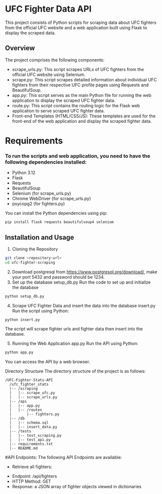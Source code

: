 # UFC Fighter Data API
This project consists of Python scripts for scraping data about UFC fighters from the official UFC website and a web application built using Flask to display the scraped data.

## Overview
The project comprises the following components:

* scrape_urls.py: This script scrapes URLs of UFC fighters from the official UFC website using Selenium.
* scrape.py: This script scrapes detailed information about individual UFC fighters from their respective UFC profile pages using Requests and BeautifulSoup.
* app.py: This script serves as the main Python file for running the web application to display the scraped UFC fighter data.
* route.py: This script contains the routing logic for the Flask web application to serve scraped UFC fighter data.
* Front-end Templates (HTML/CSS/JS): These templates are used for the front-end of the web application and display the scraped fighter data.

# Requirements

### To run the scripts and web application, you need to have the following dependencies installed:

* Python 3.12
* Flask
* Requests
* BeautifulSoup
* Selenium (for scrape_urls.py)
* Chrome WebDriver (for scrape_urls.py)
* psycopg2 (for fighters.py)
  
You can install the Python dependencies using pip:
```bash
pip install flask requests beautifulsoup4 selenium
```

## Installation and Usage
1. Cloning the Repository
```bash
git clone <repository-url>
cd ufc-fighter-scraping
```
2. Download postgresql from https://www.postgresql.org/download/, make your port 5432 and password should be 1234.
3. Set up the database
setup_db.py
Run the code to set up and initialize the database

```bash
python setup_db.py
```

4. Scrape UFC Fighter Data and insert the data into the database
insert.py
Run the script using Python:
```bash
python insert.py
```
The script will scrape fighter urls and fighter data then insert into the database.

5. Running the Web Application
app.py
Run the API using Python:
```bash
python app.py
```
You can access the API by a web browser.

Directory Structure
The directory structure of the project is as follows:

```arduino
/UFC-Fighter-Stats-API
  /ufc_fighter_stats
  |-- /scraping
  |   |-- scrape_ufc.py
  |   |-- scrape_urls.py
  |-- /api
  |   |-- app.py
  |   |-- /routes
  |       |-- fighters.py
  |-- /db
  |   |-- schema.sql
  |   |-- insert_data.py
  |-- /tests
  |   |-- test_scraping.py
  |   |-- test_api.py
  |-- requirements.txt
  |-- README.md

```


#API Endpoints:
The following API Endpoints are available:

* Retrieve all fighters:
- Endpoint: /api/fighters
- HTTP Method: GET
- Response: a JSON array of fighter objects viewed in dictionaries


